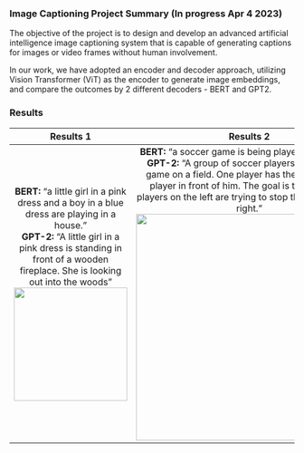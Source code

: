 ### Image Captioning Project Summary (In progress Apr 4 2023)

The objective of the project is to design and develop an advanced artificial intelligence image captioning system that is capable of generating captions for images or video frames without human involvement. 

In our work, we have adopted an encoder and decoder approach, utilizing Vision Transformer (ViT) as the encoder to generate image embeddings, and compare the outcomes by 2 different decoders - BERT and GPT2.

### Results

|   Results 1   |   Results 2   |   Results 3   |
|:-------------:|:-------------:|:-------------:|
| <b>BERT:</b> “a little girl in a pink dress and a boy in a blue dress are playing in a house.” <br> <b>GPT-2:</b> “A little girl in a pink dress is standing in front of a wooden fireplace. She is looking out into the woods”<br> <img src="https://user-images.githubusercontent.com/21034990/229956708-3a933620-165d-4b10-b7eb-3dd0e6558cd1.png" width=200><br> | <b>BERT:</b> “a soccer game is being played in progress.”<br> <b>GPT-2:</b> “A group of soccer players are playing a game on a field. One player has the ball. Another player in front of him. The goal is to kick it. The players on the left are trying to stop the player on the right.”<br> <img src="https://user-images.githubusercontent.com/21034990/229957502-7beae146-26ba-4a28-bd0d-ed2bd0c649f5.png" width=400><br>|<b>BERT:</b> “a soccer game is being played in progress.”<br> <b>GPT-2:</b> “A soccer player in a red uniform is chasing after a ball. The player in white is trying to catch it”<br> <img src="https://user-images.githubusercontent.com/21034990/229957524-caba113f-df57-4648-84bf-f0f2fe943003.png" width=400><br> |
